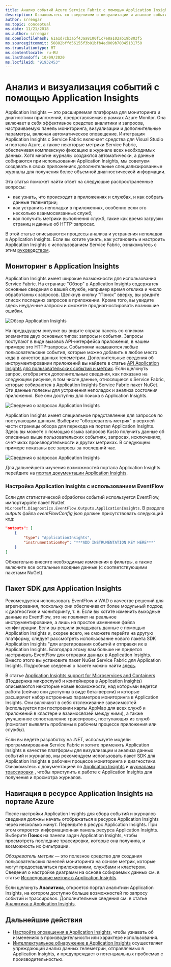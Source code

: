 ```yaml
---
title: Анализ событий Azure Service Fabric с помощью Application Insights
description: Ознакомьтесь со сведениями о визуализации и анализе событий с использованием Application Insights для мониторинга и диагностики кластеров Azure Service Fabric.
author: srrengar
ms.topic: conceptual
ms.date: 11/21/2018
ms.author: srrengar
ms.openlocfilehash: 61a1d7cb3a5f43aa8100f1c7e8a102ab19b803f5
ms.sourcegitcommit: 50802bffd56155f3b01bfb4ed009b70045131750
ms.translationtype: MT
ms.contentlocale: ru-RU
ms.lasthandoff: 10/09/2020
ms.locfileid: "91932453"
---
```

# <a name="event-analysis-and-visualization-with-application-insights"></a>Анализ и визуализация событий с помощью Application Insights

Application Insights — это расширяемая платформа для мониторинга и диагностики приложений, предоставляемая в рамках Azure Monitor. Она включает в себя эффективное средство аналитики и запросов, настраиваемую панель мониторинга, визуализации и дополнительные параметры, включая автоматическое оповещение. Интеграция Application Insights с Service Fabric включает средства для Visual Studio и портала Azure, а также некоторые метрики Service Fabric, обеспечивая комплексную фиксацию в журнале всех необходимых данных. Хотя многие журналы создаются автоматически, а данные собираются при использовании Application Insights, мы советуем создавать в своих приложениях дополнительные специализированные журналы для получения более объемной диагностической информации.

Эта статья поможет найти ответ на следующие распространенные вопросы:

* как узнать, что происходит в приложениях и службах, и как собрать данные телеметрии;
* как устранить неполадки в приложениях, особенно если это несколько взаимосвязанных служб;
* как получить метрики выполнения служб, такие как время загрузки страниц и данные об HTTP-запросах.

В этой статье описываются процессы анализа и устранения неполадок в Application Insights. Если вы хотите узнать, как установить и настроить Application Insights с использованием Service Fabric, ознакомьтесь с этим [руководством](service-fabric-tutorial-monitoring-aspnet.md).

## <a name="monitoring-in-application-insights"></a>Мониторинг в Application Insights

Application Insights имеет широкие возможности для использования Service Fabric. На странице "Обзор" в Application Insights содержатся основные сведения о вашей службе, например время отклика и число обработанных запросов. Щелкнув кнопку "Поиск" вверху, вы увидите список последних запросов в приложении. Кроме того, вы увидите здесь неудачные запросы и сможете продиагностировать возникшие ошибки.

![Обзор Application Insights](media/service-fabric-diagnostics-event-analysis-appinsights/ai-overview.png)

На предыдущем рисунке вы видите справа панель со списком элементов двух основных типов: запросы и события. Запросы поступают в виде вызовов API-интерфейса приложения, в нашем примере это HTTP-запросы. Событиями называются любые пользовательские события, которые можно добавить в любое место кода в качестве данных телеметрии. Дополнительные сведения об инструментировании приложений вы найдете в статье [API Application Insights для пользовательских событий и метрик](../azure-monitor/app/api-custom-events-metrics.md). Если щелкнуть запрос, отобразятся дополнительные сведения, как показано на следующем рисунке, в том числе данные, относящиеся к Service Fabric, которые собираются в Application Insights Service Fabric пакет NuGet. Эти данные полезны для устранения неполадок и анализа состояния приложения. Все они доступны для поиска в Application Insights.

![Сведения о запросах Application Insights](media/service-fabric-diagnostics-event-analysis-appinsights/ai-request-details.png)

Application Insights имеет специальное представление для запросов по поступающим данным. Выберите "обозреватель метрик" в верхней части страницы обзора для перехода на портал Application Insights. Здесь вы можете с помощью языка запросов Kusto получить данные об описанных выше пользовательских событиях, запросах, исключениях, счетчиках производительности и других метриках. В следующем примере показаны все запросы за последний час.

![Сведения о запросах Application Insights](media/service-fabric-diagnostics-event-analysis-appinsights/ai-metrics-explorer.png)

Для дальнейшего изучения возможностей портала Application Insights перейдите на [портал документации Application Insights](../azure-monitor/app/overview-dashboard.md).

### <a name="configuring-application-insights-with-eventflow"></a>Настройка Application Insights с использованием EventFlow

Если для статистической обработки событий используется EventFlow, импортируйте пакет NuGet `Microsoft.Diagnostics.EventFlow.Outputs.ApplicationInsights`. В разделе *outputs* файла *eventFlowConfig.json* должен присутствовать следующий код:

```json
"outputs": [
    {
        "type": "ApplicationInsights",
        "instrumentationKey": "***ADD INSTRUMENTATION KEY HERE***"
    }
]
```

Обязательно внесите необходимые изменения в фильтры, а также включите все остальные входные данные (с соответствующими пакетами NuGet).

## <a name="application-insights-sdk"></a>Пакет SDK для Application Insights

Рекомендуется использовать EventFlow и WAD в качестве решений для агрегирования, поскольку они обеспечивают более модульный подход к диагностике и мониторингу, т. е. Если вы хотите изменить выходные данные из EventFlow, это не повлияет на реальное инструментирование, а лишь на простое изменение файла конфигурации. Если вы решили вкладывать данные с помощью Application Insights и, скорее всего, не сможете перейти на другую платформу, следует рассмотреть использование нового пакета SDK Application Insights "для агрегирования событий и отправки их в Application Insights. Благодаря этому вам больше не придется настраивать EventFlow для отправки данных в Application Insights. Вместо этого вы установите пакет NuGet Service Fabric для Application Insights. Подробные сведения о пакете можно найти [здесь](https://github.com/Microsoft/ApplicationInsights-ServiceFabric).

В статье [Application Insights support for Microservices and Containers](https://azure.microsoft.com/blog/app-insights-microservices/) (Поддержка микрослужб и контейнеров в Application Insights) описываются некоторые новые возможности, над которыми ведется работа (сейчас они доступны в виде бета-версии) и которые расширяют набор встроенных параметров мониторинга в Application Insights. Они включают в себя отслеживание зависимостей (используется при построении карты AppMap для всех служб и приложений в кластере и взаимосвязей между ними), а также улучшенное сопоставление трассировок, поступающих из служб (помогает выявлять проблемы в рабочем процессе приложения или службы).

Если вы ведете разработку на .NET, используете модели программирования Service Fabric и хотите применять Application Insights в качестве платформы для визуализации и анализа данных событий и журналов, мы рекомендуем использовать пакет SDK для Application Insights в рабочем процессе мониторинга и диагностики. Ознакомьтесь с документацией по [Application Insights](../azure-monitor/azure-monitor-app-hub.yml) и [журналами трассировки](../azure-monitor/app/asp-net-trace-logs.md) , чтобы приступить к работе с Application Insights для получения и просмотра журналов.

## <a name="navigating-the-application-insights-resource-in-azure-portal"></a>Навигация в ресурсе Application Insights на портале Azure

После настройки Application Insights для сбора событий и журналов сведения должны начать отображаться в ресурсе Application Insights через несколько минут. Перейдите в ресурс Application Insights. При этом откроется информационная панель ресурса Application Insights. Выберите **Поиск** на панели задач Application Insights, чтобы просмотреть последние трассировки, которые она получила, и возможность их фильтрации.

*Обозреватель метрик* — это полезное средство для создания пользовательских панелей мониторинга на основе метрик, которые могут предоставляться приложениями, службами и кластером. Сведения о настройке диаграмм на основе собираемых данных см. в статье [Исследование метрик в Application Insights](../azure-monitor/platform/metrics-charts.md).

Если щелкнуть **Аналитика**, откроется портал аналитики Application Insights, на котором доступно больше возможностей по запросу событий и трассировок. Дополнительные сведения см. в статье [Аналитика в Application Insights](../azure-monitor/log-query/log-query-overview.md).

## <a name="next-steps"></a>Дальнейшие действия

* [Настройте оповещения в Application Insights](../azure-monitor/platform/alerts-log.md), чтобы узнавать об изменениях в производительности или характере использования.
* [Интеллектуальное обнаружение в Application Insights](../azure-monitor/app/proactive-diagnostics.md) осуществляет упреждающий анализ данных телеметрии, отправляемых в Application Insights, и предупреждает о потенциальных проблемах с производительностью.
